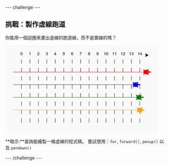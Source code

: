 --- challenge ---

## 挑戰：製作虛線跑道

你能用一個迴圈來畫出虛線的跑道線，而不是實線的嗎？

![截圖](images/race-finished.png)

**暗示:**查詢能繪製一條虛線的程式碼。 嘗試使用：`for`, `forward()`, `penup()` 以及 `pendown()`

--- /challenge ---
